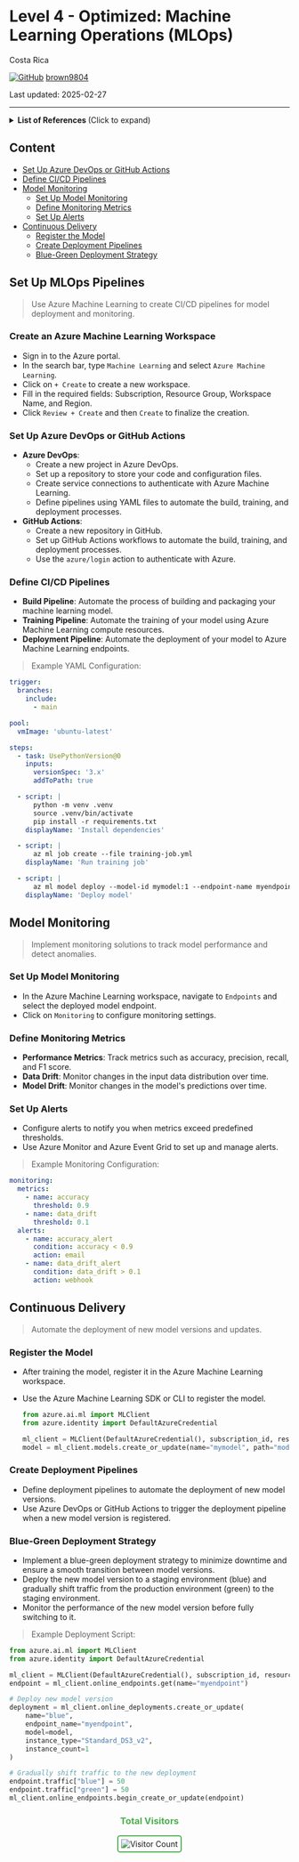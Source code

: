 # Level 4 - Optimized: Machine Learning Operations (MLOps)

Costa Rica

[![GitHub](https://img.shields.io/badge/--181717?logo=github&logoColor=ffffff)](https://github.com/)
[brown9804](https://github.com/brown9804)

Last updated: 2025-02-27

----------

<details>
<summary><b>List of References </b> (Click to expand)</summary>

- [Set up MLOps with Azure DevOps - Azure Machine Learning](https://learn.microsoft.com/en-us/azure/machine-learning/how-to-setup-mlops-azureml?view=azureml-api-2)
- [Set up MLOps with GitHub - Azure Machine Learning](https://learn.microsoft.com/en-us/azure/machine-learning/how-to-setup-mlops-github-azure-ml?view=azureml-api-2)
- [Model monitoring in production - Azure Machine Learning](https://learn.microsoft.com/en-us/azure/machine-learning/concept-model-monitoring?view=azureml-api-2)
- [Safe rollout for online endpoints - Azure Machine Learning](https://learn.microsoft.com/en-us/azure/machine-learning/how-to-safely-rollout-online-endpoints?view=azureml-api-2)

</details>


## Content 

- [Set Up Azure DevOps or GitHub Actions](#set-up-azure-devops-or-github-actions)
- [Define CI/CD Pipelines](#define-cicd-pipelines)
- [Model Monitoring](#model-monitoring)
    - [Set Up Model Monitoring](#set-up-model-monitoring)
    - [Define Monitoring Metrics](#define-monitoring-metrics)
    - [Set Up Alerts](#set-up-alerts)
- [Continuous Delivery](#continuous-delivery)
    - [Register the Model](#register-the-model)
    - [Create Deployment Pipelines](#create-deployment-pipelines)
    - [Blue-Green Deployment Strategy](#blue-green-deployment-strategy)


## Set Up MLOps Pipelines

> Use Azure Machine Learning to create CI/CD pipelines for model deployment and monitoring.

### Create an Azure Machine Learning Workspace

- Sign in to the Azure portal.
- In the search bar, type `Machine Learning` and select `Azure Machine Learning`.
- Click on `+ Create` to create a new workspace.
- Fill in the required fields: Subscription, Resource Group, Workspace Name, and Region.
- Click `Review + Create` and then `Create` to finalize the creation.

### Set Up Azure DevOps or GitHub Actions

- **Azure DevOps**:
  - Create a new project in Azure DevOps.
  - Set up a repository to store your code and configuration files.
  - Create service connections to authenticate with Azure Machine Learning.
  - Define pipelines using YAML files to automate the build, training, and deployment processes.
- **GitHub Actions**:
  - Create a new repository in GitHub.
  - Set up GitHub Actions workflows to automate the build, training, and deployment processes.
  - Use the `azure/login` action to authenticate with Azure.

### Define CI/CD Pipelines

- **Build Pipeline**: Automate the process of building and packaging your machine learning model.
- **Training Pipeline**: Automate the training of your model using Azure Machine Learning compute resources.
- **Deployment Pipeline**: Automate the deployment of your model to Azure Machine Learning endpoints.

> Example YAML Configuration: 

```yaml
trigger:
  branches:
    include:
      - main

pool:
  vmImage: 'ubuntu-latest'

steps:
  - task: UsePythonVersion@0
    inputs:
      versionSpec: '3.x'
      addToPath: true

  - script: |
      python -m venv .venv
      source .venv/bin/activate
      pip install -r requirements.txt
    displayName: 'Install dependencies'

  - script: |
      az ml job create --file training-job.yml
    displayName: 'Run training job'

  - script: |
      az ml model deploy --model-id mymodel:1 --endpoint-name myendpoint
    displayName: 'Deploy model'
```

## Model Monitoring

> Implement monitoring solutions to track model performance and detect anomalies.

### Set Up Model Monitoring

- In the Azure Machine Learning workspace, navigate to `Endpoints` and select the deployed model endpoint.
- Click on `Monitoring` to configure monitoring settings.

### Define Monitoring Metrics

- **Performance Metrics**: Track metrics such as accuracy, precision, recall, and F1 score.
- **Data Drift**: Monitor changes in the input data distribution over time.
- **Model Drift**: Monitor changes in the model's predictions over time.

### Set Up Alerts

- Configure alerts to notify you when metrics exceed predefined thresholds.
- Use Azure Monitor and Azure Event Grid to set up and manage alerts.

> Example Monitoring Configuration:

```yaml
monitoring:
  metrics:
    - name: accuracy
      threshold: 0.9
    - name: data_drift
      threshold: 0.1
  alerts:
    - name: accuracy_alert
      condition: accuracy < 0.9
      action: email
    - name: data_drift_alert
      condition: data_drift > 0.1
      action: webhook
```

## Continuous Delivery

> Automate the deployment of new model versions and updates.

### Register the Model

- After training the model, register it in the Azure Machine Learning workspace.
- Use the Azure Machine Learning SDK or CLI to register the model.

    ```python
    from azure.ai.ml import MLClient
    from azure.identity import DefaultAzureCredential

    ml_client = MLClient(DefaultAzureCredential(), subscription_id, resource_group, workspace_name)
    model = ml_client.models.create_or_update(name="mymodel", path="model.pkl")
    ```

### Create Deployment Pipelines

- Define deployment pipelines to automate the deployment of new model versions.
- Use Azure DevOps or GitHub Actions to trigger the deployment pipeline when a new model version is registered.

### Blue-Green Deployment Strategy

- Implement a blue-green deployment strategy to minimize downtime and ensure a smooth transition between model versions.
- Deploy the new model version to a staging environment (blue) and gradually shift traffic from the production environment (green) to the staging environment.
- Monitor the performance of the new model version before fully switching to it.

> Example Deployment Script:

```python
from azure.ai.ml import MLClient
from azure.identity import DefaultAzureCredential

ml_client = MLClient(DefaultAzureCredential(), subscription_id, resource_group, workspace_name)
endpoint = ml_client.online_endpoints.get(name="myendpoint")

# Deploy new model version
deployment = ml_client.online_deployments.create_or_update(
    name="blue",
    endpoint_name="myendpoint",
    model=model,
    instance_type="Standard_DS3_v2",
    instance_count=1
)

# Gradually shift traffic to the new deployment
endpoint.traffic["blue"] = 50
endpoint.traffic["green"] = 50
ml_client.online_endpoints.begin_create_or_update(endpoint)
```

<div align="center">
  <h3 style="color: #4CAF50;">Total Visitors</h3>
  <img src="https://profile-counter.glitch.me/brown9804/count.svg" alt="Visitor Count" style="border: 2px solid #4CAF50; border-radius: 5px; padding: 5px;"/>
</div>
